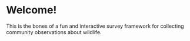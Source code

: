 # Welcome! 
This is the bones of a fun and interactive survey framework for collecting community observations about wildlife.
